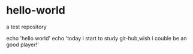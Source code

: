 # hello-world
a test repository

echo 'hello world'
echo 'today i start to study git-hub,wish i couble be an good player!'
